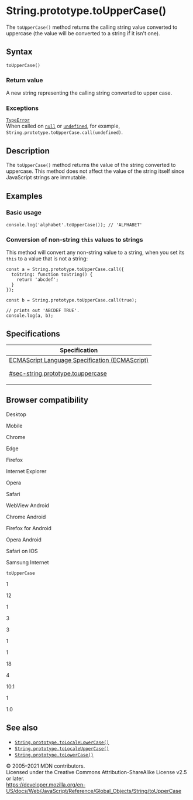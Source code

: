 # String.prototype.toUpperCase()

The `toUpperCase()` method returns the calling string value converted to uppercase (the value will be converted to a string if it isn't one).

## Syntax

    toUpperCase()

### Return value

A new string representing the calling string converted to upper case.

### Exceptions

[`TypeError`](../typeerror)  
When called on [`null`](../null) or [`undefined`](../undefined), for example, `String.prototype.toUpperCase.call(undefined)`.

## Description

The `toUpperCase()` method returns the value of the string converted to uppercase. This method does not affect the value of the string itself since JavaScript strings are immutable.

## Examples

### Basic usage

    console.log('alphabet'.toUpperCase()); // 'ALPHABET'

### Conversion of non-string `this` values to strings

This method will convert any non-string value to a string, when you set its `this` to a value that is not a string:

    const a = String.prototype.toUpperCase.call({
      toString: function toString() {
        return 'abcdef';
      }
    });

    const b = String.prototype.toUpperCase.call(true);

    // prints out 'ABCDEF TRUE'.
    console.log(a, b);

## Specifications

<table>
<thead>
<tr class="header">
<th>Specification</th>
</tr>
</thead>
<tbody>
<tr class="odd">
<td>
<a href="https://tc39.es/ecma262/#sec-string.prototype.touppercase">ECMAScript Language Specification (ECMAScript) 
<br/>

<span class="small">#sec-string.prototype.touppercase</span>
</a>
</td>
</tr>
</tbody>
</table>

## Browser compatibility

Desktop

Mobile

Chrome

Edge

Firefox

Internet Explorer

Opera

Safari

WebView Android

Chrome Android

Firefox for Android

Opera Android

Safari on IOS

Samsung Internet

`toUpperCase`

1

12

1

3

3

1

1

18

4

10.1

1

1.0

## See also

-   [`String.prototype.toLocaleLowerCase()`](tolocalelowercase)
-   [`String.prototype.toLocaleUpperCase()`](tolocaleuppercase)
-   [`String.prototype.toLowerCase()`](tolowercase)

© 2005–2021 MDN contributors.  
Licensed under the Creative Commons Attribution-ShareAlike License v2.5 or later.  
<a href="https://developer.mozilla.org/en-US/docs/Web/JavaScript/Reference/Global_Objects/String/toUpperCase" class="_attribution-link">https://developer.mozilla.org/en-US/docs/Web/JavaScript/Reference/Global_Objects/String/toUpperCase</a>
